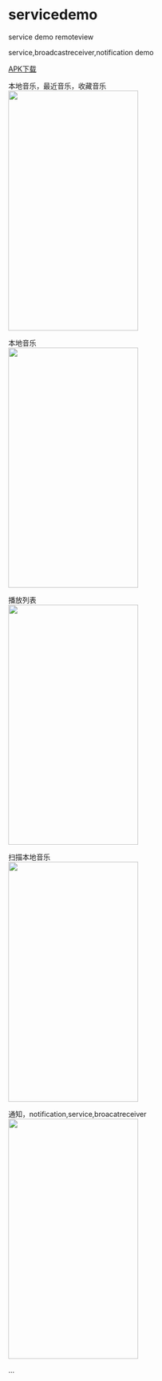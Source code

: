 # servicedemo
service demo remoteview  
   
service,broadcastreceiver,notification demo      
  
<a href="https://github.com/sanlisanlisanli/servicedemo/tree/master/app/release">APK下载</a>   
  
   
 本地音乐，最近音乐，收藏音乐  
<img src="https://github.com/sanlisanlisanli/servicedemo/blob/master/imgs/02.jpg" width="260" height="480"/>   
  
  
本地音乐  
<img src="https://github.com/sanlisanlisanli/servicedemo/blob/master/imgs/01.jpg" width="260" height="480"/>  
  
  
播放列表  
<img src="https://github.com/sanlisanlisanli/servicedemo/blob/master/imgs/03.jpg" width="260" height="480"/>  
  
  
 扫描本地音乐  
<img src="https://github.com/sanlisanlisanli/servicedemo/blob/master/imgs/04.jpg" width="260" height="480"/>   
    
    
 通知，notification,service,broacatreceiver   
<img src="https://github.com/sanlisanlisanli/qqmusic/blob/master/imgs/05.jpg" width="260" height="480"/>  
  
   
...
